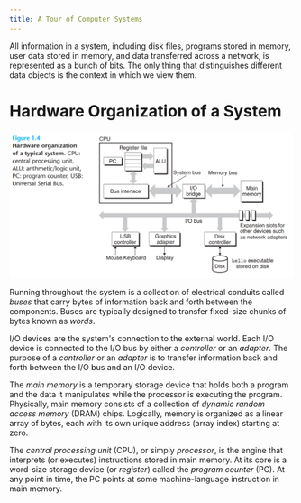 ```yaml
---
title: A Tour of Computer Systems
---
```


All information in a system, including disk files, programs stored in memory, user data stored in memory, and data transferred across a network, is represented as a bunch of bits. The only thing that distinguishes different data objects is the context in which we view them.

# Hardware Organization of a System
![hardware_organization_of_a_system](/assets/images/csapp/hardware-organization-of-a-typical-system.png)

Running throughout the system is a collection of electrical conduits called *buses* that carry bytes of information back and forth between the components. Buses are typically designed to transfer fixed-size chunks of bytes known as *words*.

I/O devices are the system's connection to the external world. Each I/O device is connected to the I/O bus by either a *controller* or an *adapter*. The purpose of a *controller* or an *adapter* is to transfer information back and forth between the I/O bus and an I/O device.

The *main memory* is a temporary storage device that holds both a program and the data it manipulates while the processor is executing the program. Physically, main memory consists of a collection of *dynamic random access memory* (DRAM) chips. Logically, memory is organized as a linear array of bytes, each with its own unique address (array index) starting at zero.

The *central processing unit* (CPU), or simply *processor*, is the engine that interprets (or executes) instructions stored in main memory. At its core is a word-size storage device (or *register*) called the *program counter* (PC). At any point in time, the PC points at some machine-language instruction in main memory.

